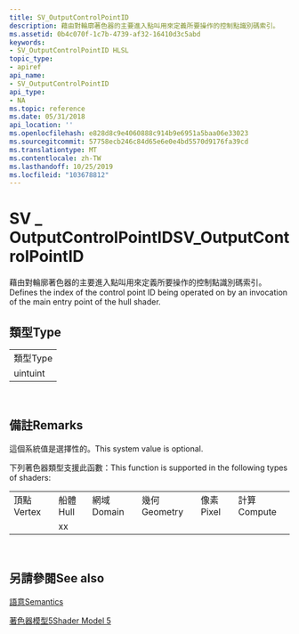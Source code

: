 ```yaml
---
title: SV_OutputControlPointID
description: 藉由對輪廓著色器的主要進入點叫用來定義所要操作的控制點識別碼索引。
ms.assetid: 0b4c070f-1c7b-4739-af32-16410d3c5abd
keywords:
- SV_OutputControlPointID HLSL
topic_type:
- apiref
api_name:
- SV_OutputControlPointID
api_type:
- NA
ms.topic: reference
ms.date: 05/31/2018
api_location: ''
ms.openlocfilehash: e828d8c9e4060888c914b9e6951a5baa06e33023
ms.sourcegitcommit: 57758ecb246c84d65e6e0e4bd5570d9176fa39cd
ms.translationtype: MT
ms.contentlocale: zh-TW
ms.lasthandoff: 10/25/2019
ms.locfileid: "103678812"
---
```

# <a name="sv_outputcontrolpointid"></a><span data-ttu-id="5ecfd-104">SV \_ OutputControlPointID</span><span class="sxs-lookup"><span data-stu-id="5ecfd-104">SV\_OutputControlPointID</span></span>

<span data-ttu-id="5ecfd-105">藉由對輪廓著色器的主要進入點叫用來定義所要操作的控制點識別碼索引。</span><span class="sxs-lookup"><span data-stu-id="5ecfd-105">Defines the index of the control point ID being operated on by an invocation of the main entry point of the hull shader.</span></span>

## <a name="type"></a><span data-ttu-id="5ecfd-106">類型</span><span class="sxs-lookup"><span data-stu-id="5ecfd-106">Type</span></span>



|      |
|------|
| <span data-ttu-id="5ecfd-107">類型</span><span class="sxs-lookup"><span data-stu-id="5ecfd-107">Type</span></span> |
| <span data-ttu-id="5ecfd-108">uint</span><span class="sxs-lookup"><span data-stu-id="5ecfd-108">uint</span></span> |



 

## <a name="remarks"></a><span data-ttu-id="5ecfd-109">備註</span><span class="sxs-lookup"><span data-stu-id="5ecfd-109">Remarks</span></span>

<span data-ttu-id="5ecfd-110">這個系統值是選擇性的。</span><span class="sxs-lookup"><span data-stu-id="5ecfd-110">This system value is optional.</span></span>

<span data-ttu-id="5ecfd-111">下列著色器類型支援此函數：</span><span class="sxs-lookup"><span data-stu-id="5ecfd-111">This function is supported in the following types of shaders:</span></span>



|        |      |        |          |       |         |
|--------|------|--------|----------|-------|---------|
| <span data-ttu-id="5ecfd-112">頂點</span><span class="sxs-lookup"><span data-stu-id="5ecfd-112">Vertex</span></span> | <span data-ttu-id="5ecfd-113">船體</span><span class="sxs-lookup"><span data-stu-id="5ecfd-113">Hull</span></span> | <span data-ttu-id="5ecfd-114">網域</span><span class="sxs-lookup"><span data-stu-id="5ecfd-114">Domain</span></span> | <span data-ttu-id="5ecfd-115">幾何</span><span class="sxs-lookup"><span data-stu-id="5ecfd-115">Geometry</span></span> | <span data-ttu-id="5ecfd-116">像素</span><span class="sxs-lookup"><span data-stu-id="5ecfd-116">Pixel</span></span> | <span data-ttu-id="5ecfd-117">計算</span><span class="sxs-lookup"><span data-stu-id="5ecfd-117">Compute</span></span> |
|        | <span data-ttu-id="5ecfd-118">x</span><span class="sxs-lookup"><span data-stu-id="5ecfd-118">x</span></span>    |        |          |       |         |



 

## <a name="see-also"></a><span data-ttu-id="5ecfd-119">另請參閱</span><span class="sxs-lookup"><span data-stu-id="5ecfd-119">See also</span></span>

<dl> <dt>

[<span data-ttu-id="5ecfd-120">語意</span><span class="sxs-lookup"><span data-stu-id="5ecfd-120">Semantics</span></span>](dx-graphics-hlsl-semantics.md)
</dt> <dt>

[<span data-ttu-id="5ecfd-121">著色器模型5</span><span class="sxs-lookup"><span data-stu-id="5ecfd-121">Shader Model 5</span></span>](d3d11-graphics-reference-sm5.md)
</dt> </dl>

 

 




